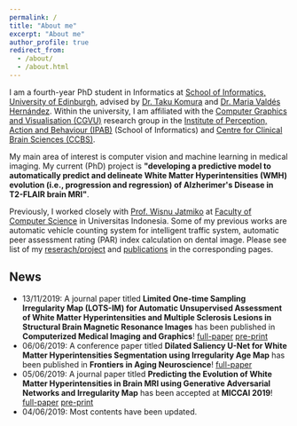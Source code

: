 ```yaml
---
permalink: /
title: "About me"
excerpt: "About me"
author_profile: true
redirect_from: 
  - /about/
  - /about.html
---
```


I am a fourth-year PhD student in Informatics at [School of Informatics, University of Edinburgh](https://www.ed.ac.uk/informatics), advised by [Dr. Taku Komura](http://homepages.inf.ed.ac.uk/tkomura/) and [Dr. Maria Valdés Hernández](https://www.research.ed.ac.uk/portal/en/persons/maria-valdes-hernandez(f22f22d9-52bb-4883-bf94-52aa23a691e1).html). Within the university, I am affiliated with the [Computer Graphics and Visualisation (CGVU)](http://www.ipab.inf.ed.ac.uk/cgvu/index.html) research group in the [Institute of Perception, Action and Behaviour (IPAB)](http://web.inf.ed.ac.uk/ipab) (School of Informatics) and [Centre for Clinical Brain Sciences (CCBS)](https://www.ed.ac.uk/clinical-brain-sciences).

My main area of interest is computer vision and machine learning in medical imaging. My current (PhD) project is **"developing a predictive model to automatically predict and delineate White Matter Hyperintensities (WMH) evolution (i.e., progression and regression) of Alzherimer's Disease in T2-FLAIR brain MRI"**.

Previously, I worked closely with [Prof. Wisnu Jatmiko](http://staff.ui.ac.id/wisnuj) at [Faculty of Computer Science](http://www.cs.ui.ac.id/?lang=en) in Universitas Indonesia. Some of my previous works are automatic vehicle counting system for intelligent traffic system, automatic peer assessment rating (PAR) index calculation on dental image. Please see list of my [reserach/project](https://febrianrachmadi.github.io/projects/) and [publications](https://febrianrachmadi.github.io/publications/) in the corresponding pages.

News
------
 - 13/11/2019: A journal paper titled **Limited One-time Sampling Irregularity Map (LOTS-IM) for Automatic Unsupervised Assessment of White Matter Hyperintensities and Multiple Sclerosis Lesions in Structural Brain Magnetic Resonance Images** has been published in **Computerized Medical Imaging and Graphics**! [full-paper](https://doi.org/10.1016/j.compmedimag.2019.101685) [pre-print](https://doi.org/10.1101/334292)
 - 06/06/2019: A conference paper titled **Dilated Saliency U-Net for White Matter Hyperintensities Segmentation using Irregularity Age Map** has been published in **Frontiers in Aging Neuroscience**! [full-paper](https://doi.org/10.3389/fnagi.2019.00150)
 - 05/06/2019: A journal paper titled **Predicting the Evolution of White Matter Hyperintensities in Brain MRI using Generative Adversarial Networks and Irregularity Map** has been accepted at **MICCAI 2019**! [full-paper](https://doi.org/10.1007/978-3-030-32248-9_17) [pre-print](https://doi.org/10.1101/662692)
 - 04/06/2019: Most contents have been updated.
